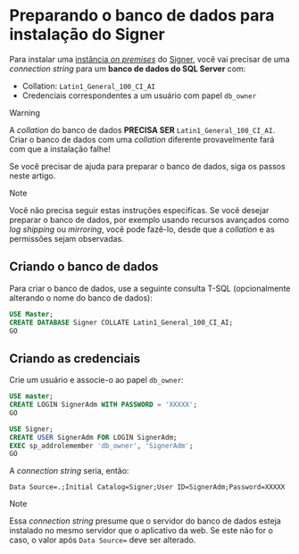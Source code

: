 ﻿# Preparando o banco de dados para instalação do Signer

Para instalar uma [instância *on premises*](index.md) do [Signer](../index.md), você vai precisar de uma *connection string* para um **banco de dados do SQL Server** com:

* Collation: `Latin1_General_100_CI_AI`
* Credenciais correspondentes a um usuário com papel `db_owner`

<!--
> [!NOTE]
> Se você preferir operar o Signer sem conceder `db_owner` ao usuário da aplicação, siga as instruções [neste artigo](unprivileged-db-user.md)
-->

> [!WARNING]
> A *collation* do banco de dados **PRECISA SER** `Latin1_General_100_CI_AI`. Criar o banco de dados com uma *collation* diferente provavelmente fará com que a instalação falhe!

Se você precisar de ajuda para preparar o banco de dados, siga os passos neste artigo.

> [!NOTE]
> Você não precisa seguir estas instruções especifícas. Se você desejar preparar o banco de dados,
> por exemplo usando recursos avançados como *log shipping* ou *mirroring*, você pode fazê-lo, desde que a *collation* e as permissões sejam observadas.

## Criando o banco de dados

Para criar o banco de dados, use a seguinte consulta T-SQL (opcionalmente alterando o nome do banco de dados):

```sql
USE Master;
CREATE DATABASE Signer COLLATE Latin1_General_100_CI_AI;
GO
```

## Criando as credenciais 

Crie um usuário e associe-o ao papel `db_owner`:

```sql
USE master;
CREATE LOGIN SignerAdm WITH PASSWORD = 'XXXXX';
GO

USE Signer;
CREATE USER SignerAdm FOR LOGIN SignerAdm;
EXEC sp_addrolemember 'db_owner', 'SignerAdm';
GO
```

A *connection string* seria, então:

```
Data Source=.;Initial Catalog=Signer;User ID=SignerAdm;Password=XXXXX
```

> [!NOTE]
> Essa *connection string* presume que o servidor do banco de dados esteja instalado no mesmo servidor que o aplicativo da web. Se este não for o caso,
> o valor após `Data Source=` deve ser alterado.

<!--
## See also
[Operando o Signer sem ser *owner* do banco de dados](unprivileged-db-user.md)
-->
